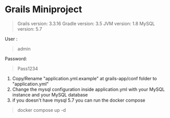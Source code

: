 # Grails Miniproject
> Grails version: 3.3.16 
> Gradle version: 3.5 
> JVM version: 1.8
> MySQL version: 5.7

User : 
> admin

Password: 
> Pass1234

1. Copy/Rename "application.yml.example" at grails-app/conf folder to "application.yml"
2. Change the mysql configuration inside application.yml with your MySQL instance and your MySQL database
3. if you doesn't have mysql 5.7 you can run the docker compose
> docker compose up -d
